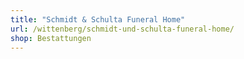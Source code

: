 ```yaml
---
title: "Schmidt & Schulta Funeral Home"
url: /wittenberg/schmidt-und-schulta-funeral-home/
shop: Bestattungen
---
```

